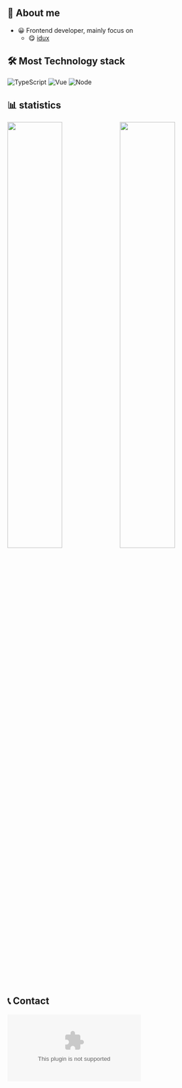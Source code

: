 ## 👋 About me

- 😀 Frontend developer, mainly focus on 
  - 😋 [idux](https://github.com/IduxFE/idux)

## 🛠 Most Technology stack

![TypeScript](https://img.shields.io/badge/-TypeScript-333333?style=flat&logo=typescript)
![Vue](https://img.shields.io/badge/-Vue-333333?style=flat&logo=vue.js)
![Node](https://img.shields.io/badge/-Node-333333?style=flat&logo=node.js)


## 📊 statistics

<p>
  <img align="center" width="49.5%" src="https://github-readme-stats.vercel.app/api?username=jackson-yyy&show_icons=true&count_private=true&theme=buefy" />
  <img align="center" width="49.5%" src="https://github-readme-stats.vercel.app/api/top-langs/?username=jackson-yyy&layout=compact&hide=html,vue"/>
</p> 

## 📞 Contact

![Gmail](https://img.shields.io/badge/-jacksonyyy9527@gmail.com?style=flat&logo=Gmail)
